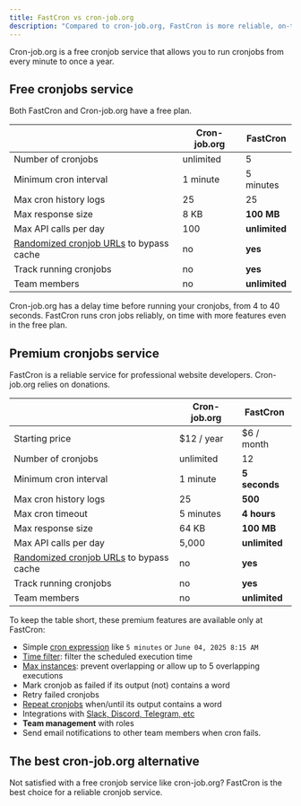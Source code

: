 ```yaml
---
title: FastCron vs cron-job.org
description: "Compared to cron-job.org, FastCron is more reliable, on-time, with more features for your cronjobs."
---
```


Cron-job.org is a free cronjob service that allows you to run cronjobs from every minute to once a year.

## Free cronjobs service

Both FastCron and Cron-job.org have a free plan.

|                                                                    | Cron-job.org | **FastCron**   |
| ------------------------------------------------------------------ | ------------ | -------------- |
| Number of cronjobs                                                 | unlimited    | 5              |
| Minimum cron interval                                              | 1 minute     | 5 minutes      |
| Max cron history logs                                              | 25           | 25             |
| Max response size                                                  | 8 KB         | **100 MB**     |
| Max API calls per day                                              | 100          | **unlimited**  |
| [Randomized cronjob URLs](/guides/random-keywords) to bypass cache | no           | **yes**        |
| Track running cronjobs                                             | no           | **yes**        |
| Team members                                                       | no           | **unlimited**  |

Cron-job.org has a delay time before running your cronjobs, from 4 to 40 seconds.
FastCron runs cron jobs reliably, on time with more features even in the free plan.

## Premium cronjobs service

FastCron is a reliable service for professional website developers.
Cron-job.org relies on donations.

|                                                                    | Cron-job.org | **FastCron**  |
| ------------------------------------------------------------------ | ------------ | ------------- |
| Starting price                                                     | $12 / year   | $6 / month    |
| Number of cronjobs                                                 | unlimited    | 12            |
| Minimum cron interval                                              | 1 minute     | **5 seconds** |
| Max cron history logs                                              | 25           | **500**       |
| Max cron timeout                                                   | 5 minutes    | **4 hours**   |
| Max response size                                                  | 64 KB        | **100 MB**    |
| Max API calls per day                                              | 5,000        | **unlimited** |
| [Randomized cronjob URLs](/guides/random-keywords) to bypass cache | no           | **yes**       |
| Track running cronjobs                                             | no           | **yes**       |
| Team members                                                       | no           | **unlimited** |

To keep the table short, these premium features are available only at FastCron:

- Simple [cron expression](/guides/cron-expressions) like `5 minutes` or `June 04, 2025 8:15 AM`
- [Time filter](/blog/time-filter): filter the scheduled execution time
- [Max instances](/blog/max-instances): prevent overlapping or allow up to 5 overlapping executions
- Mark cronjob as failed if its output (not) contains a word
- Retry failed cronjobs
- [Repeat cronjobs](/blog/repeat-cronjob) when/until its output contains a word
- Integrations with [Slack, Discord, Telegram, etc](/integrations)
- **Team management** with roles
- Send email notifications to other team members when cron fails.

## The best cron-job.org alternative

Not satisfied with a free cronjob service like cron-job.org? FastCron is the best choice for a reliable cronjob service.
